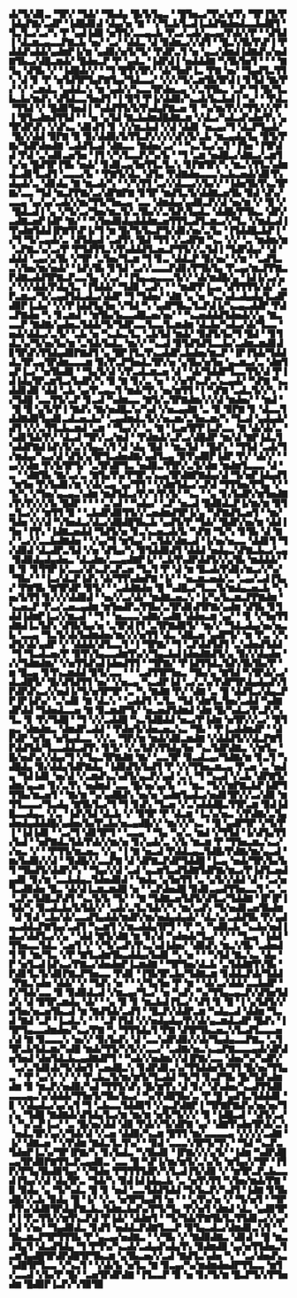 ▟▞▜▞▟▊▃▝▜▛▞▝▜▟▞▝▜▙▟▄▝█▞▙▜▄▃▝▝█▜▅▃▞▜▚▞▅▜▚▝▜▛▐▜▞▛▐▟▄▛▇▞▃▟▛▝▐▟█▟▊▟▝▟▄▞▅▝▇▝▝▞▜▃▙▜▃▟▐▃▙▛▇▟▅▟▃▃▙▟█▜▝▜▃▜▃▞▃▞▚▝▛▝▄▟▐▟▉▝▅▜▜▞▃▃▄▃▙▝▛▃▞▃▟▞▄▃▄▞▛▟▞▞▛▝▝▟▜▟▐▝▟▃▆▃▄▃▃▛▇▃▙▝▅▞▝▃▞▝▟▟▃▝▟▝▉▟▆▃▞▞▟▜▝▝█▃▚▜▙▜▚▛▐▝▛▟▟▟▚▟▟▞▄▟▆▛▐▞▆▝▄▟▉▞▅▜▞▜▞▝▛▟▛▃▜▝▅▝▄▃▞▟▆▟▐▟▇▟▚▞▅▟▇▜▙▃▞▟█▃▆▟▞▝█▟▅▃▛▝▛▝▄▟▃▝▐▟▛▟▐▝▅▟▟▟▇▝▚▜▙▜▅▜▝▝▝▝▇▜▄▝▟▜▙▝▞▝▐▟█▟▞▞▝▝▜▝█▜▚▜▛▞▝▟▞▜▅▛▐▃▝▛▇▝▅▞▝▜▄▟▜▃▜▜▚▝▟▝▊▝▛▝▅▜▟▜▛▜▄▛▇▜▄▞▜▟▃▃▞▝▞▞▞▜▞▃▆▜▙▜▛▟▐▝▊▜▟▝▇▞▛▞▝▞▝▃▆▟▃▝▄▟▟▃▚▝▆▝▄▟▞▞▚▃▃▜▛▟▅▃▄▝▞▃▜▜▙▃▝▃▛▝▜▝█▞▜▃▙▃▙▞▆▟▚▝▟▜▟▃▃▜▅▟▜▝▐▝▉▜▝▛▐▞▟▟▉▞▚▃▟▞▙▃▙▟▐▝▚▞▝▝▛▟▃▝▜▜▟▝▞▝█▟▉▜▅▟▐▝▚▟▟▜▜▞▙▜▚▟▄▛▇▃▅▝▊▝▚▞▆▞▛▞▞▜▜▞▞▞▛▝▐▝█▜▃▟▆▟▜▜▟▝▝▝▅▝▄▜▟▝▇▃▙▟▆▟█▟▇▃▆▝▞▟▃▞▚▟▃▟▚▟▅▜▚▝▄▜▛▟▛▟▚▝▞▟▚▃▝▟▊▟▜▝▊▝▞▞▆▃▙▟▝▞▟▝▟▟▊▝▅▃▄▞▜▝▟▃▛▜▄▟▞▝█▞▞▟▟▝▉▛▇▝▉▝▉▞▟▟▉▞▙▜▜▃▛▞▞▞▞▟▚▜▞▃▙▝▆▃▄▟▄▜▄▝▉▜▞▛▇▞▜▟▛▟▅▟▇▝▃▟▟▜▃▟▝▟▇▃▃▝▇▟▅▞▃▞▝▝▚▃▜▃▞▃▜▝▐▜▅▝▐▜▛▟▟▝▛▟▝▃▚▟▊▃▅▜▅▝▐▜▝▞▚▜▃▃▛▞▚▞▙▝▝▜▝▃▆▝▅▟█▃▞▟▇▃▞▃▆▜▚▞▅▝█▟▜▛▐▜▙▝▅▟▞▝▊▟▊▃▄▜▅▜▜▃▜▃▚▝▊▛▇▜▛▞▚▝▆▃▚▜▜▃▚▟▆▟▃▟▊▜▃▟▜▝▃▃▃▞▙▝▝▛▇▜▞▟▃▝▟▜▄▝▛▟▇▟▅▃▃▃▚▃▙▃▅▟▞▟▊▜▚▟▄▟▞▃▝▟▊▟▄▝▇▝▆▃▟▞▚▝▝▞▚▜▜▝▃▞▞▟▃▃▞▞▙▞▞▝▐▟▅▜▙▜▚▃▜▛▇▞▃▃▝▜▟▝▆▃▛▛▇▞▃▞▟▛▇▛▇▝▊▜▛▝▆▟▜▃▜▞▟▟▇▃▅▜▙▝▉▟▝▟▚▞▃▃▄▝▄▞▄▞▃▟▞▞▆▞▜▜▞▜▅▃▄▝▃▃▝▟▆▟▄▞▄▟▉▃▛▞▟▝▅▞▆▝▞▝█▝▞▝█▟▃▟▐▝▄▝▞▜▞▃▞▜▅▞▆▃▜▞▃▜▙▞▞▃▜▟▚▜▄▟▃▝▟▟█▞▛▜▙▃▝▟▛▞▃▟▇▃▅▛▐▟▛▝▇▞▝▝▚▜▅▟▉▟▄▟▟▟▆▃▅▜▜▜▃▟▜▃▆▃▞▞▜▃▝▞▆▟▃▟▐▜▚▟▆▜▟▟▐▛▇▜▚▛▐▞▜▝▆▝█▞▜▞▙▃▛▜▞▟▊▞▅▞▃▜▄▝▐▜▟▟█▃▙▛▐▝▞▜▝▜▞▃▄▟▞▃▝▟▜▟▄▟▝▃▟▜▚▝█▟▝▜▜▝▞▃▟▛▇▝▚▃▝▞▞▝▃▝▆▟▆▞▆▝▃▛▇▃▚▞▃▞▛▝▛▜▟▜▜▃▚▜▚▟▟▟▜▃▅▃▛▜▜▞▞▃▜▟▐▝▜▟▛▟▄▞▝▟▝▟▟▟▝▃▄▞▄▜▙▝▞▜▛▝▃▜▅▞▜▃▆▝▜▝▊▃▝▟▟▃▛▝▉▞▅▞▝▞▆▝▝▃▟▜▃▃▚▜▅▞▆▞▅▟▞▝▐▟▚▜▙▝▊▜▟▝▃▞▞▃▃▃▛▟▊▞▛▜▙▜▄▝▛▃▄▞▆▃▛▛▇▃▛▟▇▃▟▟▜▛▇▃▛▃▃▜▄▝▞▃▞▝▐▜▄▃▄▃▃▃▜▞▞▝▟▞▆▟█▞▄▝▐▟▐▞▃▞▄▞▝▞▞▟▟▞▛▟▄▜▃▝▐▜▟▟▞▝▜▟▉▝▃▟▚▝▝▝▆▟▛▛▐▃▄▝▟▜▜▜▜▞▟▞▝▃▛▃▆▃▞▜▞▃▄▟▜▟▃▟▃▞▟▟▛▝▜▝▜▟▅▞▝▟▇▝▄▝▅▝▚▃▚▟▃▟▄▟▄▜▃▟▛▟▉▛▐▃▙▞▝▞▞▛▐▟▟▜▄▜▅▝▞▜▟▝▚▝▄▟▛▜▙▃▜▃▛▟▐▞▚▃▄▃▟▟▛▝▛▟▃▛▇▟▅▝▚▝▊▃▆▟▝▝▆▜▙▞▙▃▃▟█▃▅▞▅▞▝▝▚▃▅▟▟▟▜▟▅▟▞▞▄▝▇▃▃▃▛▝▇▟▇▞▄▟▅▃▜▟▟▞▜▞▜▟▛▃▃▜▃▃▜▃▆▟▆▝▟▃▙▞▚▟▃▞▟▞▜▃▃▝▅▟▞▟▟▃▞▃▜▞▝▃▙▝▅▝▚▃▙▃▜▃▝▃▙▜▟▝▆▟▞▝▉▟▜▞▙▞▜▝█▟▝▝▊▜▟▃▚▞▜▞▅▞▙▞▆▝▃▜▟▞▙▟▃▝▆▞▞▝▚▃▟▝▉▜▟▜▟▜▃▃▙▞▃▟▆▃▆▟▊▟▊▜▛▟▚▜▜▟▄▟▉▛▇▟▜▝▄▝█▛▐▜▃▜▚▃▟▟▛▃▙▟▅▞▆▃▛▝▐▛▐▜▟▞▜▟▟▟▃▜▛▃▄▜▛▟▆▃▃▃▆▝▉▞▛▃▛▜▅▟▃▜▛▞▅▝▄▜▙▞▅▜▅▝▄▃▆▃▞▃▝▟▆▜▄▛▐▃▞▝▅▜▙▟▉▝▝▜▄▜▞▟▝▞▛▃▟▃▆▃▅▝▟▝▝▟▞▜▟▟▛▜▃▃▜▜▞▟▝▛▐▟▐▟▄▜▛▃▆▜▃▞▙▟▛▞▚▝▉▝▇▝▊▞▃▝▅▝▝▞▅▜▚▃▛▃▚▃▄▟▞▝▚▛▇▝▚▃▟▟▊▟▉▝▟▟▝▃▙▝▄▞▛▃▄▃▜▝▆▟▞▜▚▝▅▞▆▜▜▝▐▝▚▛▇▝▃▟▃▜▞▞▚▝▝▞▜▟█▝▃▃▜▜▞▃▛▝▊▃▟▝▚▟▆▃▃▝▇▜▞▃▜▛▇▟▆▞▞▞▟▝▆▟▅▞▝▝▆▟▝▝█▝█▝▄▜▞▛▐▝▇▟▚▝▇▞▅▟█▃▚▞▚▟▝▞▅▃▄▟▇▝▃▝▉▝▉▛▇▝▊▝▟▃▃▜▟▟▇▟▉▜▄▟▊▃▟▃▅▃▙▞▝▃▄▟▆▟▃▜▞▞▅▃▆▞▃▜▅▃▆▞▚▝▜▃▟▝▄▟▄▟▞▟▜▝▞▞▃▜▜▃▙▃▆▟▝▃▆▝▝▜▄▞▞▝▃▝▇▝▐▃▅▜▛▛▐▃▛▃▃▝▇▝▟▞▟▞▃▝▚▟▊▜▟▞▛▞▝▟▃▟▝▜▛▞▃▞▆▟▝▝▛▟▆▟▞▃▛▃▞▟█▟▛▝▆▞▟▝▇▛▐▟▃▜▚▟▟▛▇▟▐▟▚▜▞▃▚▜▄▃▚▜▝▟▝▟▄▝█▟▝▝▆▃▜▟▝▝█▟▚▝▝▜▜▟▝▃▟▞▜▞▆▟▄▞▚▃▞▟▝▟▜▞▄▜▛▜▃▟▅▟▇▞▄▟▜▃▄▝▉▜▚▟▉▛▐▟▛▝▛▞▝▟▞▞▝▝▄▞▞▟▆▝▛▞▙▜▛▜▞▝▃▜▛▟▛▜▃▝▅▟▉▃▜▜▛▞▃▜▞▟▆▝▆▟▆▜▃▃▃▝▟▝▃▝▝▟▇▜▙▝▇▞▃▞▃▝▇▜▄▜▚▞▛▜▛▃▚▃▄▜▛▟▇▛▇▟▄▞▟▝▜▞▅▛▐▟▄▟▜▝▆▜▅▝▛▞▙▟▊▞▆▝▞▟▞▃▄▝▄▞▜▜▝▝▞▟▆▜▟▃▞▃▛▟▝▜▜▜▅▞▛▜▄▝▞▝▜▞▚▝▞▜▅▞▄▃▄▃▚▟▆▝▆▟▜▟▃▞▛▞▚▜▚▜▞▝▚▃▝▝▄▝▊▞▙▟▛▞▆▜▅▟▇▞▛▞▛▞▞▞▙▝█▟▛▝▝▝▝▃▚▟▝▝▚▟▄▞▝▃▛▝▅▃▟▝█▟▉▟▃▛▐▞▆▞▆▝▉▜▃▜▃▞▞▝▆▜▜▝▉▝▝▃▙▟▛▟▉▜▜▞▞▃▅▟▆▟▜▛▐▞▄▝▚▛▇▟▜▃▅▜▝▝▆▞▜▟▅▝▞▞▟▝▚▜▅▟▃▞▟▃▞▟█▟█▜▙▃▙▝▄▟▜▞▛▝▜▟▞▝█▟▛▞▅▞▆▝▟▟▐▜▅▝▐▜▚▝▐▟▇▃▅▟▟▝▜▟▜▞▅▝▊▃▚▃▅▃▟▞▙▝▚▛▇▝▜▞▚▝▊▜▙▝▟▝▇▞▝▃▞▞▃▃▙▟▇▟▅▝▝▞▄▞▜▝▆▜▄▞▝▃▜▟▞▟▆▃▟▝▐▞▅▞▅▃▃▝▟▟▊▜▝▜▞▟▉▟▝▟▃▟▛▃▜▟▝▞▅▝▟▜▄▞▚▝▉▜▟▟▉▟▜▝▟▟▟▝▅▟▄▃▚▛▇▃▙▃▞▃▄▝▉▟▉▟▄▟▄▟▅▃▝▟▃▟▆▞▃▃▄▟▇▛▐▞▝▃▙▜▚▟▛▟▟▜▞▞▄▜▙▝▆▟▟▟▞▝▉▝▊▝▊▜▜▛▐▞▃▃▞▟▚▃▛▃▛▃▅▝▜▃▜▝▛▝▟▝▆▝█▃▟▞▛▟▊▞▆▃▞▞▚▞▝▜▙▞▝▝▐▃▞▟▃▛▐▟▚▝▟▞▜▜▚▟▅▛▇▝▐▞▝▝▅▃▆▃▅▟▞▃▝▃▄▞▃▟▐▜▄▞▝▛▇▜▙▝▇▜▛▟▛▝▉▜▞▝▝▃▟▟▇▟▅▝█▝▚▟█▃▞▜▃▃▜▞▆▟▄▃▅▃▙▝▚▝▅▞▙▜▜▝▊▞▞▞▟▟▉▟▝▝▅▞▞▃▞▟▞▝▆▟▇▃▅▃▚▝▐▞▚▞▙▃▆▃▛▛▇▟▆▝▚▃▅▃▛▝▛▃▞▃▅▃▄▟▆▝▆▜▅▟▛▃▜▜▙▞▃▜▛▟▊▟▜▛▇▞▄▟▆▝▟▜▙▝▊▜▟▟▐▟▆▛▐▃▞▞▆▃▟▝▝▜▝▝▅▃▃▃▚▟▇▞▃▟▇▝▟▟▅▃▆▝▄▞▝▝▊▝▞▜▅▜▜▟▇▟▐▃▜▟▚▝▟▜▙▜▄▞▅▝▃▜▛▟▐▜▝▃▜▛▇▟▉▜▞▝▆▞▞▝▜▟▃▟▄▞▅▞▅▃▙▝▃▃▄▝▜▃▜▞▟▞▙▟▆▟▅▞▆▞▞▞▅▜▜▝▟▃▝▟█▃▅▝▄▟▛▜▞▝▆▝▛▃▝▞▚▟▜▞▟▞▄▟▛▝▞▝▟▟▟▞▟▜▃▃▜▝▐▝▜▛▇▞▝▜▝▃▛▟▟▜▟▜▝▃▚▟▅▟▜▟▟▝▜▝▜▃▟▃▅▞▛▝▉▜▚▜▄▃▃▟▆▜▚▞▞▜▄▃▙▟▐▟▅▟▇▟▜▞▄▝▉▞▞▟▄▟▅▝▞▞▜▟▆▟▆▞▝▞▅▜▜▟▚▟▐▟▅▟▜▜▝▝▜▛▇▞▝▛▐▟▜▜▟▃▜▟▚▜▙▜▙▞▛▝▆▝█▃▄▝▊▜▚▃▆▟▟▝▉▜▞▃▃▝▝▝▃▟▜▜▛▜▅▃▝▜▙▞▄▝▇▜▟▝▚▜▛▟▞▃▞▟▃▟█▜▞▝█▞▟▜▟▜▜▝▅▞▝▞▅▃▄▝▚▃▟▛▐▟▝▃▞▃▚▞▛▟▛▜▛▟▄▟▄▟▚▜▛▟▛▟▚▃▞▞▅▟▐▞▜▞▅▜▛▜▛▝▃▝▚▝▇▟▇▝▛▞▝▟▇▝▃▝█▝▟▟▜▃▞▟▄▃▛▛▐▛▐▟▚▞▝▃▚▟▊▝▇▝▟▃▚▝▝▃▟▟▜▝▃▜▃▝▜▟▝▟▆▜▃▜▅▞▃▟▟▝▚▟▇▟▛▟▟▝▜▟▅▟▃▃▅▝▇▝▉▃▆▟▛▜▞▝▅▃▅▟▜▟▆▟▝▟▆▝█▞▚▟▃▞▛▃▛▞▚▜▃▝▊▝▛▞▜▟█▝▝▜▝▞▞▃▟▟█▝▚▃▜▟█▟▟▝▅▃▞▛▐▟▆▝▅▜▛▞▞▃▞▝▉▜▄▃▝▟▆▟▆▃▝▟▆▟▛▃▟▟▝▝▛▟▅▜▞▟▅▃▅▃▚▃▝▜▙▝▝▛▐▃▟▟▆▟▛▝▝▟▛▟▛▝▅▜▄▝▅▜▄▟▃▃▝▞▞▃▝▜▛▞▆▝▆▟▞▟▉▃▆▟▇▝▞▟▟▟▜▞▞▟▃▛▇▜▛▟▟▜▟▞▜▃▃▟▟▃▟▜▚▝▊▜▞▝▞▃▜▟▚▜▜▟▄▜▅▝▚▃▜▟▛▟▇▃▝▞▆▜▃▝█▞▅▟▚▞▞▟▄▞▜▝▞▜▄▃▜▛▇▟▇▝▇▞▝▃▃▜▛▝▉▃▟▃▄▞▜▟▇▞▆▝▊▃▜▝▚▟█▟▄▝▉▞▟▟▄▜▟▛▇▟▄▝▐▟▉▟▜▞▙▟▜▝▛▝▞▞▜▜▅▃▆▃▄▝▛▃▅▝▃▝▅▟▄▝▜▟▐▟▊▝▅▞▟▝▞▃▆▟▚▃▚▟▜▞▄▃▛▞▄▟▝▃▚▝▜▝▚▃▟▝▞▃▙▝▟▛▇▜▞▟▆▞▄▃▅▝▊▞▃▜▚▝▅▟▆▟▝▃▃▝█▞▅▞▄▞▙▝▝▝▆▃▝▜▞▞▆▛▇▃▙▛▐▟▛▜▜▜▙▞▆▃▅▜▝▝▇▞▆▝▚▞▄▟█▟▚▝▅▞▅▝▄▟▆▜▄▟▃▞▅▟▊▜▛▞▞▃▞▟▉▝▆▜▜▃▃▃▞▜▃▟▄▝▇▜▙▜▃▞▜▝▜▝▊▟▚▝▜▃▅▝▞▃▚▟▟▟█▃▜▜▛▃▆▝▉▟▐▟█▃▃▟▄▃▝▞▃▝▐▟▚▜▟▝▟▃▙▝▞▝▉▜▛▝▛▝▟▃▆▝▐▃▚▞▅▃▝▞▛▟▇▞▃▜▄▟▅▟▄▟▟▟█▞▄▟▅▞▙▞▛▃▙▞▅▃▄▟█▞▞▝▆▞▞▞▚▃▝▝█▝▄▟▛▜▛▝▞▜▞▛▐▝▐▟▐▟▊▝▝▃▞▜▝▟▊▜▛▜▝▝▃▃▄▝▝▜▄▝▚▞▃▝▆▟▝▞▜▜▟▝▐▞▟▜▄▜▜▞▙▟▝▝▅▛▇▟▃▜▟▞▛▟▞▞▆▞▅▝▊▞▄▟▞▃▝▞▙▝▆▃▆▝▛▝▜▜▅▃▆▃▚▃▞▞▅▃▝▞▝▝▛▜▜▞▆▃▅▃▝▞▄▝▐▝▇▝▅▃▟▝▛▟▟▃▄▃▜▟█▞▛▟▇▞▆▞▄▃▟▝▆▞▙▟▉▞▞▟▝▝▉▟█▞▞▃▃▛▇▝▟▝▟▛▇▃▛▟▛▜▟▟█▝▐▃▄▝▅▟▞▜▛▞▙▞▙▜▝▜▙▟▜▞▟▟▛▞▚▝▝▜▄▞▞▟▝▃▟▝▄▃▆▜▃▟▜▟▇▜▟▛▇▞▆▃▞▛▐▟▜▃▅▟▄▟▊▝▊▞▆▝▃▃▙▟▄▃▜▟▅▟▉▟▝▝▆▟▄▝▄▜▅▜▜▝▃▝▄▜▞▞▟▟▝▟▝▝▃▞▅▜▃▟▉▟▅▝█▃▝▟▞▟▐▃▆▃▆▟█▝▅▝▝▃▛▟▅▟█▝▉▟▊▃▄▟▜▜▅▃▃▜▝▃▝▃▝▃▛▃▜▟█▃▛▟▜▝▚▃▜▞▙▝▜▞▝▝▇▝▜▟▇▃▅▜▟▜▞▟▜▃▞▜▟▟▇▝▐▛▐▛▐▜▟▞▚▝▉▃▟▃▙▞▙▜▟▞▞▝▃▟▞▃▜▃▜▟▞▞▚▝▆▞▃▟▚▝▜▞▅▟▊▃▅▜▙▟▆▝▟▝▊▟▝▃▙▞▟▞▃▃▟▜▄▟▟▞▆▟▛▞▆▞▅▟▄▟▄▟▞▝▟▃▚▞▃▟▟▜▙▝▛▞▄▟▄▃▟▟▃▛▇▜▄▞▃▟▜▝▚▃▆▜▝▞▆▃▟▟▄▜▛▜▝▝▛▝▚▝▚▟▉▃▙▝▚▃▙▞▅▟▐▟▃▞▟▟▜▃▞▞▄▝▝▟▟▝▇▜▞▟▇▝▆▝▊▞▟▝▚▟▅▟▞▜▃▞▝▞▝▝▜▃▄▝▐▟▟▝▜▜▅▃▃▜▟▃▝▃▅▜▝▞▝▞▜▞▃▟▚▜▚▃▚▟▐▟▅▞▝▟▉▟▚▝▆▃▚▜▙▝▃▟▅▟▜▝▊▝▆▞▜▃▝▞▛▝▇▜▃▟▆▜▙▃▟▟▄▞▙▟▊▝▚▝▅▝▝▝▚▜▟▝▇▃▚▃▝▟▄▝▛▝▅▜▃▟▐▟▚▃▞▛▇▃▞▟▅▟▅▛▐▃▆▟▇▝▝▜▛▜▅▞▟▃▙▝▃▜▟▟▇▜▚▜▙▝▛▟▊▜▃▜▞▟▊▛▇▃▛▜▅▃▃▝▛▟▊▝▐▜▙▜▛▃▙▞▜▟▇▃▆▝▊▟▟▃▛▟▞▜▟▟▝▛▇▃▚▟▅▝▟▟▞▝▞▝▜▟▚▝▅▝▝▝▞▜▄▜▅▝▛▝▆▝▝▟▞▃▞▟▟▞▃▃▙▟▛▝▛▞▜▟▞▃▃▝▉▝▉▟▉▟▃▟▝▞▆▃▄▞▜▃▞▝▅▝▚▟▚▝▚▞▜▜▄▃▄▃▛▞▟▜▅▜▟▟▚▝▟▝█▜▛▃▆▟▄▝▟▞▝▝▄▝▉▝▊▝▆▃▙▟▐▜▃▞▝▟▜▝▊▝█▝▐▝▄▜▟▜▞▞▅▜▅▞▅▃▅▜▙▃▟▝▆▝▇▟▜▟▞▃▟▜▝▝█▃▛▞▟▟▛▃▆▝▚▟▄▃▟▝▟▟▆▝▜▃▟▝▇▟▝▃▛▝▐▃▟▃▚▝▝▝▃▛▐▜▟▝▞▞▅▟▄▟▄▞▛▞▟▞▄▃▆▟▃▟▛▝█▟▚▝▐▜▛▜▄▃▃▟▆▟▅▞▚▃▞▛▇▝▚▝▜▜▜▟▄▜▝▛▇▝▟▜▛▜▙▃▅▃▚▜▃▟▜▃▃▃▅▞▟▝▇▝▉▃▃▃▚▝▅▞▞▝▉▞▙▟▚▝▟▝▃▃▚▟▛▟▉▞▞▟▞▜▄▟▄▃▃▛▇▃▝▃▜▜▛▃▙▜▟▃▆▞▚▟█▝▆▟▞▜▜▞▚▜▞▞▃▃▞▝▃▟▇▞▅▃▚▃▄▛▇▃▃▃▄▟▞▟▛▟▅▜▅▟▝▟▅▜▟▃▙▃▄▟▇▟▛▜▝▝▚▟▞▞▅▟▆▞▞▟▐▛▇▞▃▃▝▟▅▞▚▞▚▟▛▞▝▃▞▃▜▟▊▟▞▜▞▟▅▜▝▃▅▟█▃▚▝▊▟▛▟▊▃▚▞▜▜▟▟▅▜▞▜▜▝█▞▅▞▜▜▄▃▝▝▛▝▄▞▞▝▞▝▞▝▛▃▙▃▜▞▆▞▆▜▞▜▃▟▟▝▜▞▜▝▊▃▛▜▙▝█▞▜▟▚▟▆▟▆▝▉▝▆▃▛▞▅▟▉▞▚▟▝▜▜▜▞▟▚▝█▞▆▜▚▝▟▝▊▞▝▟▚▟▅▞▚▃▟▜▜▟▉▃▃▃▄▃▚▞▟▟▟▞▜▜▅▜▞▜▙▞▙▃▞▝▚▞▛▟█▜▙▞▃▝▛▝█▝▄▟▜▃▜▟▟▟▊▝▊▝▞▟▄▟▃▞▄▞▄▜▝▜▝▃▙▃▃▜▟▟▉▜▝▞▄▃▛▟▇▛▐▝▜▛▇▛▇▟▚▞▅▞▅▞▜▞▄▝▜▟█▝▇▟▇▟▞▟▜▟▄▜▃▞▆▝▆▞▆▝▅▜▞▜▞▞▞▝▉▝▐▟█▃▟▝▝▟▜▞▃▞▚▝▚▞▃▛▐▃▞▝▃▝█▞▅▞▟▟▝▟▉▝▛▟▞▞▜▞▟▛▇▝▄▞▝▟▇▜▚▟▅▜▛▟▞▃▚▝▅▟▃▜▛▞▄▞▞▜▟▞▟▝▞▃▅▝▟▟▉▞▚▃▆▝█▜▜▝▆▞▃▃▃▃▄▝▞▞▞▞▃▟▇▝▐▞▝▟▇▃▅▝▝▞▛▟▆▝▇▟▃▜▃▜▚▞▝▝▉▟▝▃▃▃▚▜▛▜▞▜▚▝▝▜▟▝▚▃▛▃▜▟▅▛▐▃▚▞▜▛▐▛▇▞▚▝▊▞▙▟▃▝▚▜▙▟▊▝▐▛▇▞▞▞▄▜▞▝▐▟▆▝▚▟▛▟█▃▄▜▛▟▉▛▇▜▜▃▛▃▄▟▉▃▝▃▃▝█▝▚▛▐▞▆▞▆▜▞▃▚▞▙▝▆▜▄▞▞▜▛▝▐▜▛▞▛▜▄▜▙▟▉▜▄▞▝▞▜▟▅▝▛▜▜▜▜▟▛▞▚▜▃▟▐▜▞▟▉▝▞▝▆▜▛▃▛▃▙▃▃▟▐▜▄▞▞▟▝▟▄▜▛▃▝▜▟▞▚▝▉▟▐▟▐▟▄▃▙▝▃▝▅▜▚▜▜▝▚▜▅▞▆▟▞▛▇▝▉▝▉▟▄▝▄▝▜▞▚▟▃▝█▝▊▝▅▟▝▃▃▜▟▟▜▟▟▝▜▞▙▃▛▞▚▟▜▝▐▟▇▝▊▜▙▟█▞▞▃▙▝▉▟▄▝█▝▐▞▝▞▃▝▅▜▛▜▄▟▜▝▅▝▝▝▄▜▚▞▅▝▞▝▜▞▅▜▝▝▜▛▐▜▚▞▟▟▉▜▛▟▄▛▇▃▙▃▜▟▆▃▙▟▚▞▛▜▞▜▄▝▛▞▅▜▝▟▆▟▝▟▃▝▄▟▉▜▛▛▐▝▛▃▜▜▞▞▆▜▚▃▛▟▝▛▐▟▞▝▟▟▆▜▝▝▜▞▜▟▞▛▇▜▙▜▃▜▜▟▊▃▞▞▄▞▞▟▝▞▅▞▝▜▄▟▉▟▃▝▊▟▜▝▅▟▟▃▛▟▇▜▃▃▛▝▉▜▄▃▟▃▞▟▆▟▊▃▚▜▝▝▄▜▙▃▆▃▛▜▛▜▜▜▙▝▛▝▄▃▄▞▅▟▇▃▝▝▞▜▙▝▞▝▇▟▉▟▇▃▝▟▊▟▝▝█▝▆▃▟▜▄▜▝▟▃▟▜▟▄▝▜▝▛▜▚▞▚▃▟▞▃▟▄▟▚▟▄▜▚▝▉▟▆▟▉▝▄▞▅▜▜▟▅▃▜▃▆▜▄▟█▜▛▟▛▟█▜▛▜▙▃▆▝▄▜▙▃▅▞▞▃▟▝▇▟▜▃▚▟▅▝▚▝▝▃▞▟▅▟▚▃▚▟█▜▛▜▃▃▝▞▚▃▜▝▝▞▟▞▙▝▅▜▃▝▇▝▉▃▄▞▚▞▆▟▆▟▅▟▛▜▜▃▃▝▆▜▞▃▃▟▝▞▙▞▛▝█▞▝▃▅▜▛▟▛▟▇▝▐▜▃▃▛▝▉▝▅▝▊▞▜▞▆▝█▃▛▜▞▞▛▜▅▟▆▝█▟▉▛▐▃▛▞▚▜▉▜▉
